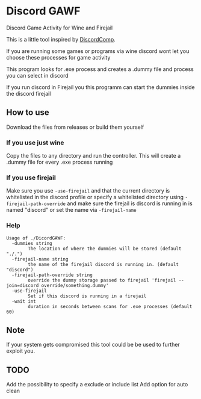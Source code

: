 # Discord GAWF

Discord Game Activity for Wine and Firejail

This is a little tool inspired by [DiscordComp](https://github.com/null-von-sushi/Discordcomp).

If you are running some games or programs via wine discord wont let you choose these processes for game activity

This program looks for .exe process and creates a .dummy file and process you can select in discord

If you run discord in Firejail you this programm can start the dummies inside the discord firejail

## How to use

Download the files from releases or build them yourself

### If you use just wine

Copy the files to any directory and run the controller.
This will create a .dummy file for every .exe process running

### If you use firejail
Make sure you use `-use-firejail` and that the current directory is whitelisted in the discord profile or
specify a whitelisted directory using `-firejail-path-override` and make sure the firejail is discord is running in is named "discord" or set the name via `-firejail-name`

### Help
```
Usage of ./DicordGAWF:
  -dummies string
        The location of where the dummies will be stored (default "./.")
  -firejail-name string
        the name of the firejail discord is running in. (default "discord")
  -firejail-path-override string
        override the dummy storage passed to firejail 'firejail --join=discord override/something.dummy'
  -use-firejail
        Set if this discord is running in a firejail
  -wait int
        duration in seconds between scans for .exe processes (default 60)
```
## Note
If your system gets compromised this tool could be be used to further exploit you.

## TODO

Add the possibility to specify a exclude or include list
Add option for auto clean
